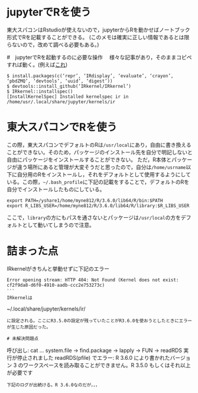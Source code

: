 # jupyterでRを使う 
東大スパコンはRstudioが使えないので，jupyterからRを動かせばノートブック形式でRを記載することができる。
(このメモは確実に正しい情報であるとは限らないので，改めて調べる必要もある。)

#　jupyterでRを起動するのに必要な操作　
様々な記事があり，そのままコピペすれば動く。(例えば[これ](https://www.kimoton.com/entry/20180902/1535819542))
```
$ install.packages(c(‘repr’, ‘IRdisplay’, ‘evaluate’, ‘crayon’, ‘pbdZMQ’, ‘devtools’, ‘uuid’, ‘digest’))
$ devtools::install_github(‘IRkernel/IRkernel’)
$ IRkernel::installspec()
[InstallKernelSpec] Installed kernelspec ir in /home/usr/.local/share/jupyter/kernels/ir
```

# 東大スパコンでRを使う　
この際，東大スパコンでデフォルトのRは`/usr/local`にあり，自由に書き換えることができない。そのため，パッケージのインストール先を自分で明記しないと自由にパッケージをインストールすることができない。
ただ，R本体とパッケージが違う場所にあると管理が大変そうだと思ったので，自分は`/home/usrname`以下に自分用のRをインストールし，それをデフォルトとして使用するようにしている。この際，`~/.bash_profile`に下記の記載をすることで，デフォルトのRを自分でインストールしたものにしている。
```
export PATH=/yshare1/home/myne812/R/3.6.0/lib64/R/bin:$PATH
export R_LIBS_USER=/home/myne812/R/3.6.0/lib64/R/library:$R_LIBS_USER
```
ここで，`library`の方にもパスを通さないとパッケージは`/usr/local`の方をデフォルトとして動いてしまうので注意。 


# 詰まった点 
IRkernelがきちんと挙動せずに下記のエラー
```
Error opening stream: HTTP 404: Not Found (Kernel does not exist: cf2f9da8-d6f0-4910-aadb-ccc2e753273c)
```　
IRkernelは
```
~/.local/share/jupyter/kernels/ir/
```
に設定される。ここにR3.5.0の設定が残っていたことがR3.6.0を使おうとしたときにエラーが生じた原因だった。

# 未解決問題点 
```
 呼び出し:  cat ... system.file -> find.package -> lapply -> FUN -> readRDS
 実行が停止されました
 readRDS(pfile) でエラー:
   R 3.6.0 により書かれたバージョン 3 のワークスペースを読み取ることができません。R 3.5.0 もしくはそれ以上が必要です
``` 
下記のログが出続ける。R 3.6.0なのだが，，，